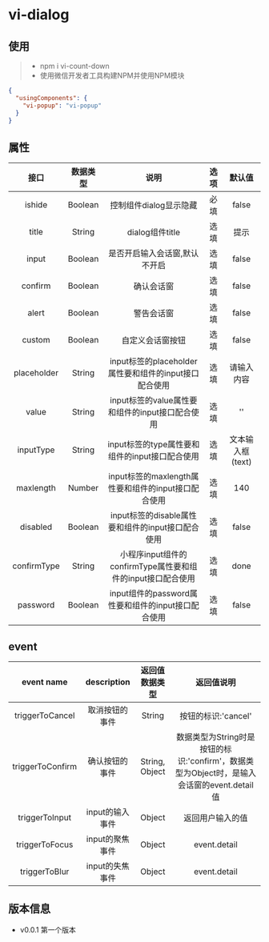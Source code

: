 # vi-dialog

## 使用

> * npm i vi-count-down
> * 使用微信开发者工具构建NPM并使用NPM模块


```json
{
  "usingComponents": {
    "vi-popup": "vi-popup"
  }
}
```

## 属性

| 接口 | 数据类型 | 说明 | 选项 | 默认值 |
| :--: | :--: | :--: | :--: | :--: |
| ishide | Boolean | 控制组件dialog显示隐藏 | 必填 | false |
| title | String | dialog组件title | 选填 | 提示 |
| input | Boolean | 是否开启输入会话窗,默认不开启 | 选填 | false |
| confirm | Boolean | 确认会话窗 | 选填 | false |
| alert | Boolean | 警告会话窗 | 选填 | false |
| custom | Boolean | 自定义会话窗按钮 | 选填 | false |
| placeholder | String | input标签的placeholder属性要和组件的input接口配合使用 | 选填 | 请输入内容 |
| value | String | input标签的value属性要和组件的input接口配合使用 | 选填 | '' |
| inputType | String | input标签的type属性要和组件的input接口配合使用 | 选填 | 文本输入框(text) |
| maxlength | Number | input标签的maxlength属性要和组件的input接口配合使用 | 选填 | 140 |
| disabled | Boolean | input标签的disable属性要和组件的input接口配合使用 | 选填 | false |
| confirmType | String | 小程序input组件的confirmType属性要和组件的input接口配合使用 | 选填 | done |
| password | Boolean | input组件的password属性要和组件的input接口配合使用 | 选填 | false |

## event

| event name | description | 返回值数据类型 | 返回值说明 |
| :--: | :--: | :--: | :--: |
| triggerToCancel | 取消按钮的事件 | String | 按钮的标识:'cancel' |
| triggerToConfirm | 确认按钮的事件 | String, Object | 数据类型为String时是按钮的标识:'confirm'，数据类型为Object时，是输入会话窗的event.detail值 |
| triggerToInput | input的输入事件 | Object | 返回用户输入的值 |
| triggerToFocus | input的聚焦事件 | Object | event.detail |
| triggerToBlur | input的失焦事件 | Object | event.detail |

## 版本信息

+ v0.0.1 第一个版本